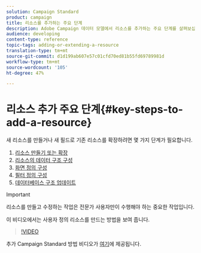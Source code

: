 ```yaml
---
solution: Campaign Standard
product: campaign
title: 리소스를 추가하는 주요 단계
description: Adobe Campaign 데이터 모델에서 리소스를 추가하는 주요 단계를 살펴보십시오.
audience: developing
content-type: reference
topic-tags: adding-or-extending-a-resource
translation-type: tm+mt
source-git-commit: d1d199ab607e57c01cfd70ed81b55fd69789981d
workflow-type: tm+mt
source-wordcount: '105'
ht-degree: 47%

---
```



# 리소스 추가 주요 단계{#key-steps-to-add-a-resource}

새 리소스를 만들거나 새 필드로 기존 리소스를 확장하려면 몇 가지 단계가 필요합니다.

1. [리소스 만들기 또는 확장](../../developing/using/creating-or-extending-the-resource.md)
1. [리소스의 데이터 구조 구성](../../developing/using/configuring-the-resource-s-data-structure.md)
1. [화면 정의 구성](../../developing/using/configuring-the-screen-definition.md)
1. [필터 정의 구성](../../developing/using/configuring-filter-definition.md)
1. [데이터베이스 구조 업데이트](../../developing/using/updating-the-database-structure.md)

>[!IMPORTANT]
>
>리소스를 만들고 수정하는 작업은 전문가 사용자만이 수행해야 하는 중요한 작업입니다.

이 비디오에서는 사용자 정의 리소스를 만드는 방법을 보여 줍니다.

>[!VIDEO](https://video.tv.adobe.com/v/27715?quality=9&captions=eng)

추가 Campaign Standard 방법 비디오가 [여기](https://experienceleague.adobe.com/docs/campaign-standard-learn/tutorials/overview.html?lang=ko)에 제공됩니다.
